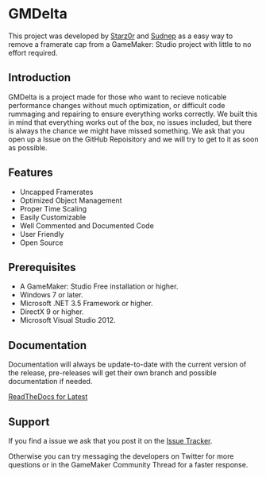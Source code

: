 # GMDelta

This project was developed by [Starz0r](https://github.com/starz0r) and [Sudnep](https://github.com/evanmrettman) as 
a easy way to remove a framerate cap from a GameMaker: Studio project with little to no effort required.

## Introduction

GMDelta is a project made for those who want to recieve noticable performance changes without much optimization, or
difficult code rummaging and repairing to ensure everything works correctly. We built this in mind that everything
works out of the box, no issues included, but there is always the chance we might have missed something. We ask
that you open up a Issue on the GitHub Repoisitory and we will try to get to it as soon as possible.

## Features

* Uncapped Framerates
* Optimized Object Management
* Proper Time Scaling
* Easily Customizable
* Well Commented and Documented Code
* User Friendly
* Open Source

## Prerequisites

* A GameMaker: Studio Free installation or higher.
* Windows 7 or later.
* Microsoft .NET 3.5 Framework or higher.
* DirectX 9 or higher.
* Microsoft Visual Studio 2012.

## Documentation
Documentation will always be update-to-date with the current version of the release, pre-releases will get their own branch and
possible documentation if needed.

[ReadTheDocs for Latest](https://gmdelta.readthedocs.org/en/latest/)

## Support

If you find a issue we ask that you post it on the [Issue Tracker](https://github.com/Starz0r/GMDelta/issues).

Otherwise you can try messaging the developers on Twitter for more questions or in the GameMaker Community Thread for a faster
response.
